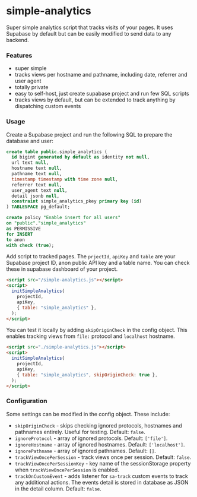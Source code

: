 # simple-analytics

Super simple analytics script that tracks visits of your pages. It uses Supabase by default but can be easily modified to send data to any backend.

### Features

- super simple
- tracks views per hostname and pathname, including date, referrer and user agent
- totally private
- easy to self-host, just create supabase project and run few SQL scripts
- tracks views by default, but can be extended to track anything by dispatching custom events

### Usage

Create a Supabase project and run the following SQL to prepare the database and user:

```sql
create table public.simple_analytics (
  id bigint generated by default as identity not null,
  url text null,
  hostname text null,
  pathname text null,
  timestamp timestamp with time zone null,
  referrer text null,
  user_agent text null,
  detail jsonb null,
  constraint simple_analytics_pkey primary key (id)
) TABLESPACE pg_default;

create policy "Enable insert for all users"
on "public"."simple_analytics"
as PERMISSIVE
for INSERT
to anon
with check (true);
```

Add script to tracked pages. The `prjectId`, `apiKey` and `table` are your Supabase project ID, anon public API key and a table name. You can check these in supabase dashboard of your project.

```html
<script src="/simple-analytics.js"></script>
<script>
  initSimpleAnalytics(
    projectId,
    apiKey,
    { table: "simple_analytics" },
  );
</script>
```

You can test it locally by adding `skipOriginCheck` in the config object. This enables tracking views from `file:` protocol and `localhost` hostname.

```html
<script src="./simple-analytics.js"></script>
<script>
  initSimpleAnalytics(
    projectId,
    apiKey,
    { table: "simple_analytics", skipOriginCheck: true },
  );
</script>
```

### Configuration

Some settings can be modified in the config object. These include:

- `skipOriginCheck` - skips checking ignored protocols, hostnames and pathnames entirely. Useful for testing. Default: `false`.
- `ignoreProtocol` - array of ignored protocols. Default: `['file']`.
- `ignoreHostname` - array of ignored hostnames. Default: `['localhost']`.
- `ignorePathname` - array of ignored pathnames. Default: `[]`.
- `trackViewOncePerSession` - track views once per session. Default: `false`.
- `trackViewOncePerSessionKey` - key name of the sessionStorage property when `trackViewOncePerSession` is enabled.
- `trackOnCustomEvent` - adds listener for `sa-track` custom events to track any additional actions. The events detail is stored in database as JSON in the detail column. Default: `false`.
